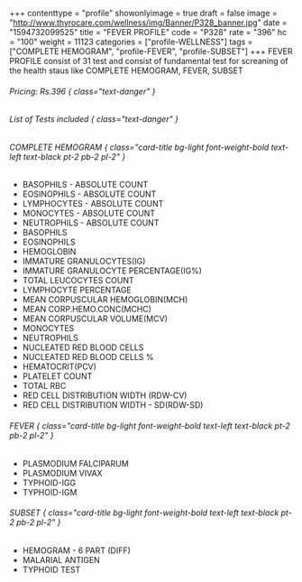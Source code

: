 +++
contenttype = "profile"
showonlyimage = true
draft = false
image = "http://www.thyrocare.com/wellness/img/Banner/P328_banner.jpg"
date = "1594732099525"
title = "FEVER PROFILE"
code = "P328"
rate = "396"
hc = "100"
weight = 11123
categories = ["profile-WELLNESS"]
tags = ["COMPLETE HEMOGRAM", "profile-FEVER", "profile-SUBSET"]
+++
FEVER PROFILE consist of 31 test and consist of fundamental test for screaning of the health staus like COMPLETE HEMOGRAM, FEVER, SUBSET
<!--more-->
###### Pricing: Rs.396 { class="text-danger" }

###### List of Tests included { class="text-danger" }

###### COMPLETE HEMOGRAM { class="card-title bg-light font-weight-bold text-left text-black pt-2 pb-2 pl-2" } 
* BASOPHILS - ABSOLUTE COUNT
* EOSINOPHILS - ABSOLUTE COUNT
* LYMPHOCYTES - ABSOLUTE COUNT
* MONOCYTES - ABSOLUTE COUNT
* NEUTROPHILS - ABSOLUTE COUNT
* BASOPHILS
* EOSINOPHILS
* HEMOGLOBIN
* IMMATURE GRANULOCYTES(IG)
* IMMATURE GRANULOCYTE PERCENTAGE(IG%)
* TOTAL LEUCOCYTES COUNT
* LYMPHOCYTE PERCENTAGE
* MEAN CORPUSCULAR HEMOGLOBIN(MCH)
* MEAN CORP.HEMO.CONC(MCHC)
* MEAN CORPUSCULAR VOLUME(MCV)
* MONOCYTES
* NEUTROPHILS
* NUCLEATED RED BLOOD CELLS
* NUCLEATED RED BLOOD CELLS %
* HEMATOCRIT(PCV)
* PLATELET COUNT
* TOTAL RBC
* RED CELL DISTRIBUTION WIDTH (RDW-CV)
* RED CELL DISTRIBUTION WIDTH - SD(RDW-SD)
###### FEVER { class="card-title bg-light font-weight-bold text-left text-black pt-2 pb-2 pl-2" } 
* PLASMODIUM FALCIPARUM
* PLASMODIUM VIVAX
* TYPHOID-IGG
* TYPHOID-IGM
###### SUBSET { class="card-title bg-light font-weight-bold text-left text-black pt-2 pb-2 pl-2" } 
* HEMOGRAM - 6 PART (DIFF)
* MALARIAL ANTIGEN
* TYPHOID TEST
